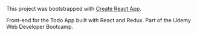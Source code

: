 This project was bootstrapped with [Create React App](https://github.com/facebook/create-react-app).

Front-end for the Todo App built with React and Redux. Part of the Udemy Web Developer Bootcamp.
